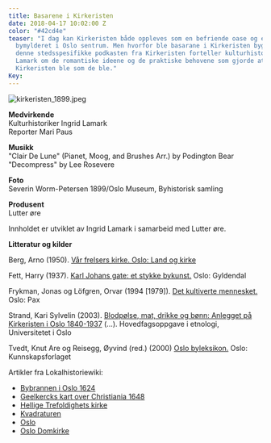 ```yaml
---
title: Basarene i Kirkeristen
date: 2018-04-17 10:02:00 Z
color: "#42cd4e"
teaser: "I dag kan Kirkeristen både oppleves som en befriende oase og et hinder i
  bymylderet i Oslo sentrum. Men hvorfor ble basarane i Kirkeristen bygget? \n\nI
  denne stedsspesifikke podkasten fra Kirkeristen forteller kulturhistoriker Ingrid
  Lamark om de romantiske ideene og de praktiske behovene som gjorde at basarene i
  Kirkeristen ble som de ble."
Key: 
---
```


![kirkeristen_1899.jpeg](/uploads/kirkeristen_1899.jpeg)

**Medvirkende**  
Kulturhistoriker Ingrid Lamark  
Reporter Mari Paus

**Musikk**  
"Clair De Lune" (Pianet, Moog, and Brushes Arr.) by Podington Bear  
"Decompress" by Lee Rosevere

**Foto**  
Severin Worm-Petersen 1899/Oslo Museum, Byhistorisk samling

**Produsent**  
Lutter øre

Innholdet er utviklet av Ingrid Lamark i samarbeid med Lutter øre.

**Litteratur og kilder**

Berg, Arno (1950). [Vår frelsers kirke. Oslo: Land og kirke](https://urn.nb.no/URN:NBN:no-nb_digibok_2011110906060)

Fett, Harry (1937). [Karl Johans gate: et stykke bykunst.](https://urn.nb.no/URN:NBN:no-nb_digibok_2014032508090) Oslo: Gyldendal

Frykman, Jonas og Löfgren, Orvar (1994 [1979]). [Det kultiverte mennesket.](https://urn.nb.no/URN:NBN:no-nb_digibok_2008062404116) Oslo: Pax

Strand, Kari Sylvelin (2003). [Blodpølse, mat, drikke og bønn: Anlegget på Kirkeristen i Oslo 1840-1937](http://urn.nb.no/URN:NBN:no-8494) (…). Hovedfagsoppgave i etnologi, Universitetet i Oslo

Tvedt, Knut Are og Reisegg, Øyvind (red.) (2000) [Oslo byleksikon.](https://urn.nb.no/URN:NBN:no-nb_digibok_2009011300087) Oslo: Kunnskapsforlaget

Artikler fra Lokalhistoriewiki:

* [Bybrannen i Oslo 1624](https://lokalhistoriewiki.no/wiki/Bybrannen_i_Oslo_1624)
* [Geelkercks kart over Christiania 1648](https://lokalhistoriewiki.no/wiki/Fil:Christiania_Geelkerck_1648.jpg)
* [Hellige Trefoldighets kirke](https://lokalhistoriewiki.no/wiki/Hellig_Trefoldighets_kirke_(Oslo))
* [Kvadraturen](https://lokalhistoriewiki.no/wiki/Kvadraturen_(Oslo))
* [Oslo](https://lokalhistoriewiki.no/wiki/Oslo)
* [Oslo Domkirke ](https://lokalhistoriewiki.no/wiki/Oslo_domkirke)